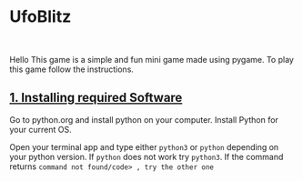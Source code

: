 <h1>UfoBlitz</h1>
<br>
<p>Hello This game is a simple and fun mini game made using pygame. To play this game follow the instructions.</p>
<h2><u>1. Installing required Software</u></h2>
<p>Go to python.org and install python on your computer. Install Python for your current OS.</p>
<p>Open your terminal app and type either <code>python3</code> or <code>python</code> depending on your python version. If <code>python</code> does not work try <code>python3</code>. If the command returns <code>command not found/code> , try the other one </p>

